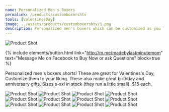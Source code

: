 ```yaml
---
name: Personalized Men's Boxers
permalink: /products/customboxershtv
tools: [ValentinesDay] 
image: ../assets/products/customboxershtv/1.png
description: Personalized men's boxers which can be customized as you like. $15 each
---
```

![Product Shot](../assets/products/customboxershtv/1.png "Custom Boxers")

{% include elements/button.html link="http://m.me/madebylastminutemom" text="Message Me on Facebook to Buy Now or ask Questions" block=true %}

Personalized men's boxers shorts! These are great for Valentines's Day,  Customize them to your liking. These also make great birthday and anniversary gifts.
Sizes s-xxl in stock (they run a little small).
$15 each.

![Product Shot](../assets/products/customboxershtv/2.png "Custom Boxers")
![Product Shot](../assets/products/customboxershtv/3.png "Custom Boxers")
![Product Shot](../assets/products/customboxershtv/4.png "Custom Boxers")
![Product Shot](../assets/products/customboxershtv/5.png "Custom Boxers")
![Product Shot](../assets/products/customboxershtv/6.png "Custom Boxers")
![Product Shot](../assets/products/customboxershtv/7.png "Custom Boxers")
![Product Shot](../assets/products/customboxershtv/8.png "Custom Boxers")
![Product Shot](../assets/products/customboxershtv/9.png "Custom Boxers")
![Product Shot](../assets/products/customboxershtv/10.png "Custom Boxers")
![Product Shot](../assets/products/customboxershtv/11.png "Custom Boxers")
![Product Shot](../assets/products/customboxershtv/12.png "Custom Boxers")
![Product Shot](../assets/products/customboxershtv/13.png "Custom Boxers")



